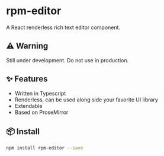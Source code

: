 # rpm-editor
A React renderless rich text editor component.

## ⚠️ Warning
Still under development. Do not use in production.

## ✨ Features
- Written in Typescript
- Renderless, can be used along side your favorite UI library
- Extendable
- Based on ProseMirror

## 📦 Install

```bash
npm install rpm-editor --save
```
